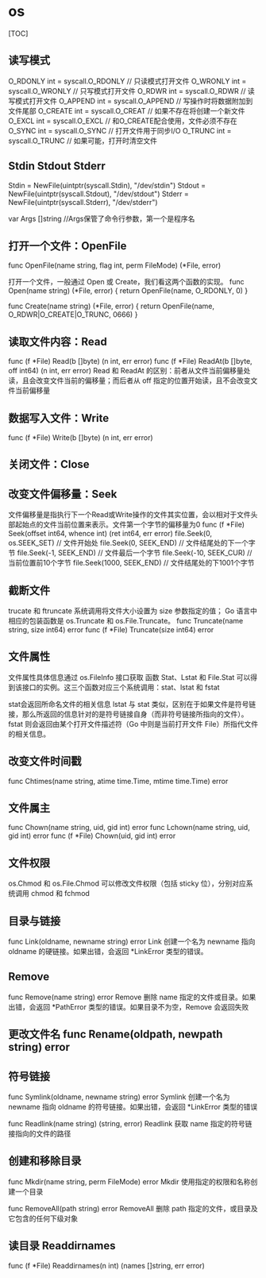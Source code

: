 # os

[TOC]

## 读写模式

O_RDONLY int = syscall.O_RDONLY // 只读模式打开文件
O_WRONLY int = syscall.O_WRONLY // 只写模式打开文件
O_RDWR   int = syscall.O_RDWR   // 读写模式打开文件
O_APPEND int = syscall.O_APPEND // 写操作时将数据附加到文件尾部
O_CREATE int = syscall.O_CREAT  // 如果不存在将创建一个新文件
O_EXCL   int = syscall.O_EXCL   // 和O_CREATE配合使用，文件必须不存在
O_SYNC   int = syscall.O_SYNC   // 打开文件用于同步I/O
O_TRUNC  int = syscall.O_TRUNC  // 如果可能，打开时清空文件

## Stdin Stdout Stderr

Stdin  = NewFile(uintptr(syscall.Stdin), "/dev/stdin")
Stdout = NewFile(uintptr(syscall.Stdout), "/dev/stdout")
Stderr = NewFile(uintptr(syscall.Stderr), "/dev/stderr")

var Args []string     //Args保管了命令行参数，第一个是程序名

## 打开一个文件：OpenFile

func OpenFile(name string, flag int, perm FileMode) (*File, error)

打开一个文件，一般通过 Open 或 Create，我们看这两个函数的实现。
func Open(name string) (*File, error) {    return OpenFile(name, O_RDONLY, 0) }

func Create(name string) (*File, error) {    return OpenFile(name, O_RDWR|O_CREATE|O_TRUNC, 0666) }

## 读取文件内容：Read

func (f *File) Read(b []byte) (n int, err error)
func (f *File) ReadAt(b []byte, off int64) (n int, err error)
Read 和 ReadAt 的区别：前者从文件当前偏移量处读，且会改变文件当前的偏移量；而后者从 off 指定的位置开始读，且不会改变文件当前偏移量

##  数据写入文件：Write

func (f *File) Write(b []byte) (n int, err error)

## 关闭文件：Close

## 改变文件偏移量：Seek

文件偏移量是指执行下一个Read或Write操作的文件其实位置，会以相对于文件头部起始点的文件当前位置来表示。文件第一个字节的偏移量为0
func (f *File) Seek(offset int64, whence int) (ret int64, err error)
file.Seek(0, os.SEEK_SET)    // 文件开始处
file.Seek(0, SEEK_END)        // 文件结尾处的下一个字节
file.Seek(-1, SEEK_END)        // 文件最后一个字节
file.Seek(-10, SEEK_CUR)     // 当前位置前10个字节
file.Seek(1000, SEEK_END)    // 文件结尾处的下1001个字节

## 截断文件

trucate 和 ftruncate 系统调用将文件大小设置为 size 参数指定的值；
Go 语言中相应的包装函数是 os.Truncate 和 os.File.Truncate。
func Truncate(name string, size int64) error
func (f *File) Truncate(size int64) error

## 文件属性

文件属性具体信息通过 os.FileInfo 接口获取
函数 Stat、Lstat 和 File.Stat 可以得到该接口的实例。这三个函数对应三个系统调用：stat、lstat 和 fstat

stat会返回所命名文件的相关信息
lstat 与 stat 类似，区别在于如果文件是符号链接，那么所返回的信息针对的是符号链接自身（而非符号链接所指向的文件）。
fstat 则会返回由某个打开文件描述符（Go 中则是当前打开文件 File）所指代文件的相关信息。

## 改变文件时间戳

func Chtimes(name string, atime time.Time, mtime time.Time) error

## 文件属主

func Chown(name string, uid, gid int) error
func Lchown(name string, uid, gid int) error
func (f *File) Chown(uid, gid int) error

## 文件权限

os.Chmod 和 os.File.Chmod 可以修改文件权限（包括 sticky 位），分别对应系统调用 chmod 和 fchmod

## 目录与链接

func Link(oldname, newname string) error
Link 创建一个名为 newname 指向 oldname 的硬链接。如果出错，会返回 *LinkError 类型的错误。

## Remove

func Remove(name string) error
Remove 删除 name 指定的文件或目录。如果出错，会返回 *PathError 类型的错误。如果目录不为空，Remove 会返回失败

## 更改文件名  func Rename(oldpath, newpath string) error

## 符号链接

func Symlink(oldname, newname string) error
Symlink 创建一个名为 newname 指向 oldname 的符号链接。如果出错，会返回 *LinkError 类型的错误

func Readlink(name string) (string, error)
Readlink 获取 name 指定的符号链接指向的文件的路径

## 创建和移除目录

func Mkdir(name string, perm FileMode) error
Mkdir 使用指定的权限和名称创建一个目录

func RemoveAll(path string) error
RemoveAll 删除 path 指定的文件，或目录及它包含的任何下级对象

## 读目录 Readdirnames

func (f *File) Readdirnames(n int) (names []string, err error)

